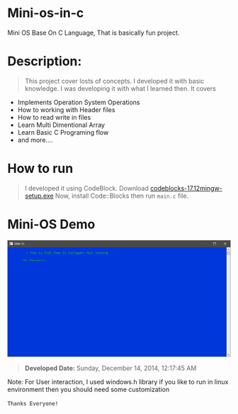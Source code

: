 # Mini-os-in-c
Mini OS Base On C Language, That is basically fun project.


# Description:
> This project cover losts of concepts. I developed it with basic knowledge.
I was developing it with what I learned then.
It covers
- Implements Operation System Operations
- How to working with Header files
- How to read write in files
- Learn Multi Dimentional Array
- Learn Basic C Programing flow 
- and more....

# How to run
> I developed it using CodeBlock. Download [codeblocks-17.12mingw-setup.exe](
    http://www.codeblocks.org/downloads/binaries
)
Now, install Code::Blocks then run ` main.c ` file.

# Mini-OS Demo

![Alt Text](/mini-os-presentation.gif)


> **Developed Date:** Sunday, ‎December ‎14, ‎2014, ‏‎12:17:45 AM


Note: For User interaction, I used windows.h library if you like to run in linux environment then you should need some customization

`Thanks Everyone!`

